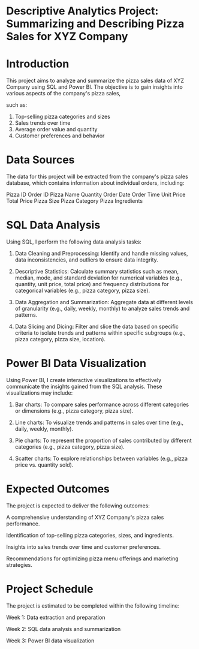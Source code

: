 # Descriptive Analytics Project: Summarizing and Describing Pizza Sales for XYZ Company

# Introduction
This project aims to analyze and summarize the pizza sales data of XYZ Company using SQL and Power BI. The objective is to gain insights into various aspects of the company's pizza sales, 

such as:
1. Top-selling pizza categories and sizes
2. Sales trends over time
3. Average order value and quantity
4. Customer preferences and behavior

# Data Sources
The data for this project will be extracted from the company's pizza sales database, which contains information about individual orders, including:

Pizza ID
Order ID
Pizza Name
Quantity
Order Date
Order Time
Unit Price
Total Price
Pizza Size
Pizza Category
Pizza Ingredients

# SQL Data Analysis
Using SQL, I perform the following data analysis tasks:

1. Data Cleaning and Preprocessing: Identify and handle missing values, data inconsistencies, and outliers to ensure data integrity.

2. Descriptive Statistics: Calculate summary statistics such as mean, median, mode, and standard deviation for numerical variables (e.g., quantity, unit price, total price) and frequency distributions for categorical variables (e.g., pizza category, pizza size).

3. Data Aggregation and Summarization: Aggregate data at different levels of granularity (e.g., daily, weekly, monthly) to analyze sales trends and patterns.

4. Data Slicing and Dicing: Filter and slice the data based on specific criteria to isolate trends and patterns within specific subgroups (e.g., pizza category, pizza size, location).

# Power BI Data Visualization
Using Power BI, I create interactive visualizations to effectively communicate the insights gained from the SQL analysis. These visualizations may include:

1. Bar charts: To compare sales performance across different categories or dimensions (e.g., pizza category, pizza size).

2. Line charts: To visualize trends and patterns in sales over time (e.g., daily, weekly, monthly).

3. Pie charts: To represent the proportion of sales contributed by different categories (e.g., pizza category, pizza size).

4. Scatter charts: To explore relationships between variables (e.g., pizza price vs. quantity sold).

# Expected Outcomes
The project is expected to deliver the following outcomes:

A comprehensive understanding of XYZ Company's pizza sales performance.

Identification of top-selling pizza categories, sizes, and ingredients.

Insights into sales trends over time and customer preferences.

Recommendations for optimizing pizza menu offerings and marketing strategies.

# Project Schedule
The project is estimated to be completed within the following timeline:

Week 1: Data extraction and preparation

Week 2: SQL data analysis and summarization

Week 3: Power BI data visualization


